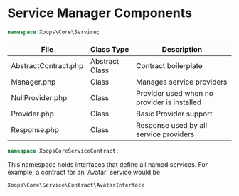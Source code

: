 # Service Manager Components

```php
namespace Xoops\Core\Service;
```

| File | Class Type | Description |
| --- | --- | --- |
| AbstractContract.php | Abstract Class | Contract boilerplate |
| Manager.php | Class | Manages service providers |
| NullProvider.php | Class | Provider used when no provider is installed |
| Provider.php | Class | Basic Provider support |
| Response.php | Class | Response used by all service providers |

```php
namespace XoopsCoreServiceContract;
```

This namespace holds interfaces that define all named services. For example, a contract for an 'Avatar' service would be

```php
Xoops\Core\Service\Contract\AvatarInterface
```

